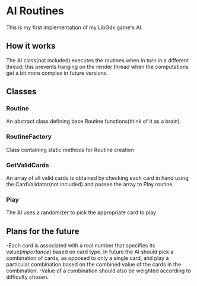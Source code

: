 # AI Routines
This is my first implementation of my LibGdx game's AI.

## How it works
The AI class(not included) executes the routines when in turn in a different thread; this prevents hanging on the render thread when the computations get a bit more complex in future versions.

## Classes
### Routine
An abstract class defining base Routine functions(think of it as a brain).

### RoutineFactory
Class containing static methods for Routine creation

### GetValidCards
An array of all valid cards is obtained by checking each card in hand using the CardValidator(not included) and passes the array to Play routine.

### Play
The AI uses a randomizer to pick the appropriate card to play

## Plans for the future
-Each card is associated with a real number that specifies its value(*importance*) based on card type. In future the AI should pick a combination of cards, as opposed to only a single card, and play a particular combination based on the combined value of the cards in the combination.
-Value of a combination should also be weighted according to difficulty chosen.
